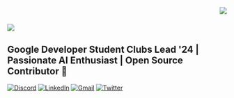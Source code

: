 <!-- Visitor Badge -->
<img align="right" src="https://visitor-badge.laobi.icu/badge?page_id=shivas1516.shivas1516" />

<!-- Typing Animation -->
<h1>
  <img src="https://readme-typing-svg.herokuapp.com/?font=Righteous&size=35&width=500&height=70&duration=4000&lines=Hi+There!+;+I'm+SIVASUBRAMANIAM;" style="color: #48D1CC" />
</h1>

## **Google Developer Student Clubs Lead '24** | **Passionate AI Enthusiast** | **Open Source Contributor** 🚀

[![Discord](https://img.shields.io/badge/Discord-shiva_48220-%237289DA?style=for-the-badge&logo=discord&logoColor=white)](https://discord.com/users/shiva_48220)
[![LinkedIn](https://img.shields.io/badge/LinkedIn-Connect-blue?style=for-the-badge&logo=linkedin&logoColor=white)](https://www.linkedin.com/in/sivasubramaniam-l-8aa165229)
[![Gmail](https://img.shields.io/badge/Gmail-Contact-%2320B2AA?style=for-the-badge&logo=gmail&logoColor=white)](mailto:shivasubramaniam1516@gmail.com)
[![Twitter](https://img.shields.io/badge/Twitter-Follow-%2387CEEB?style=for-the-badge&logo=twitter&logoColor=white)](https://twitter.com/Shivas1415)



